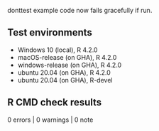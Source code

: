 donttest example code now fails gracefully if run. 

## Test environments
* Windows 10      (local),  R 4.2.0
* macOS-release   (on GHA), R 4.2.0
* windows-release (on GHA), R 4.2.0 
* ubuntu 20.04    (on GHA), R 4.2.0
* ubuntu 20.04    (on GHA), R-devel

## R CMD check results

0 errors | 0 warnings | 0 note
